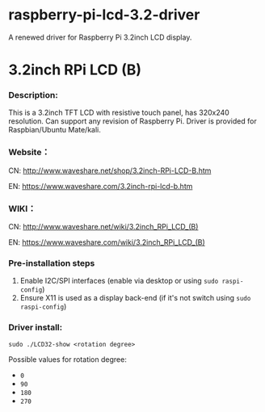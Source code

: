 # raspberry-pi-lcd-3.2-driver
A renewed driver for Raspberry Pi 3.2inch LCD display.

# 3.2inch RPi LCD (B)

### Description:

This is a 3.2inch TFT LCD with resistive touch panel, has 320x240 resolution. Can support any revision of Raspberry Pi. Driver is provided for Raspbian/Ubuntu Mate/kali. 

### Website：

CN: http://www.waveshare.net/shop/3.2inch-RPi-LCD-B.htm

EN: https://www.waveshare.com/3.2inch-rpi-lcd-b.htm

### WIKI：

CN: http://www.waveshare.net/wiki/3.2inch_RPi_LCD_(B)

EN: https://www.waveshare.com/wiki/3.2inch_RPi_LCD_(B)

### Pre-installation steps

1. Enable I2C/SPI interfaces (enable via desktop or using `sudo raspi-config`)
2. Ensure X11 is used as a display back-end (if it's not switch using `sudo raspi-config`)

### Driver install:

`sudo ./LCD32-show <rotation degree>`

Possible values for rotation degree:
- `0`
- `90`
- `180`
- `270`
